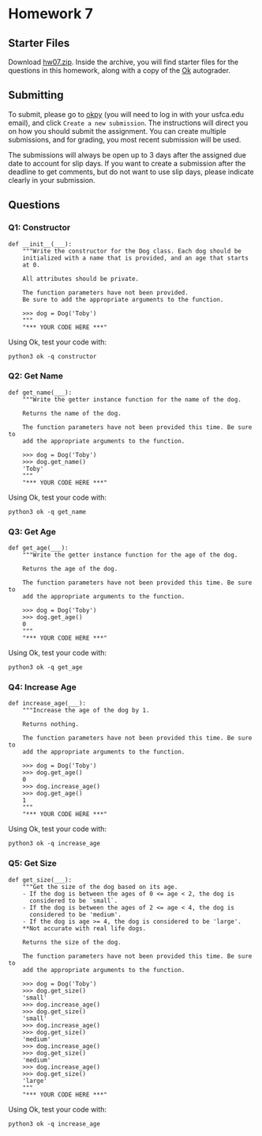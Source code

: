 # Homework 7

## Starter Files
Download [hw07.zip](https://github.com/david-yan/CS110_starter_code/blob/master/hw07.zip?raw=true). Inside the archive,
you will find starter files for the questions in this homework, along with a copy of the [Ok](https://cs61a.org/lab/lab01/ok)
autograder.

## Submitting
To submit, please go to [okpy](https://okpy.org/usf/cs110/sp20/hw07/) (you will need to log in with your usfca.edu email),
and click `Create a new submission`. The instructions will direct you on how you should submit the assignment. You can create
multiple submissions, and for grading, you most recent submission will be used.

The submissions will always be open up to 3 days after the assigned due date to account for slip days. If you want to create
a submission after the deadline to get comments, but do not want to use slip days, please indicate clearly in your submission.

## Questions

### Q1: Constructor
```
def __init__(___):
    """Write the constructor for the Dog class. Each dog should be
    initialized with a name that is provided, and an age that starts
    at 0.

    All attributes should be private.

    The function parameters have not been provided.
    Be sure to add the appropriate arguments to the function.

    >>> dog = Dog('Toby')
    """
    "*** YOUR CODE HERE ***"
```

Using Ok, test your code with:
```
python3 ok -q constructor
```

### Q2: Get Name
```
def get_name(___):
    """Write the getter instance function for the name of the dog.

    Returns the name of the dog.

    The function parameters have not been provided this time. Be sure to
    add the appropriate arguments to the function.

    >>> dog = Dog('Toby')
    >>> dog.get_name()
    'Toby'
    """
    "*** YOUR CODE HERE ***"
```
Using Ok, test your code with:
```
python3 ok -q get_name
```

### Q3: Get Age
```
def get_age(___):
    """Write the getter instance function for the age of the dog.

    Returns the age of the dog.

    The function parameters have not been provided this time. Be sure to
    add the appropriate arguments to the function.

    >>> dog = Dog('Toby')
    >>> dog.get_age()
    0
    """
    "*** YOUR CODE HERE ***"
```
Using Ok, test your code with:
```
python3 ok -q get_age
```

### Q4: Increase Age
```
def increase_age(___):
    """Increase the age of the dog by 1.

    Returns nothing.

    The function parameters have not been provided this time. Be sure to
    add the appropriate arguments to the function.

    >>> dog = Dog('Toby')
    >>> dog.get_age()
    0
    >>> dog.increase_age()
    >>> dog.get_age()
    1
    """
    "*** YOUR CODE HERE ***"
```
Using Ok, test your code with:
```
python3 ok -q increase_age
```

### Q5: Get Size
```
def get_size(___):
    """Get the size of the dog based on its age.
    - If the dog is between the ages of 0 <= age < 2, the dog is
      considered to be `small`.
    - If the dog is between the ages of 2 <= age < 4, the dog is
      considered to be 'medium'.
    - If the dog is age >= 4, the dog is considered to be 'large'.
    **Not accurate with real life dogs.

    Returns the size of the dog.

    The function parameters have not been provided this time. Be sure to
    add the appropriate arguments to the function.

    >>> dog = Dog('Toby')
    >>> dog.get_size()
    'small'
    >>> dog.increase_age()
    >>> dog.get_size()
    'small'
    >>> dog.increase_age()
    >>> dog.get_size()
    'medium'
    >>> dog.increase_age()
    >>> dog.get_size()
    'medium'
    >>> dog.increase_age()
    >>> dog.get_size()
    'large'
    """
    "*** YOUR CODE HERE ***"
```
Using Ok, test your code with:
```
python3 ok -q increase_age
```
